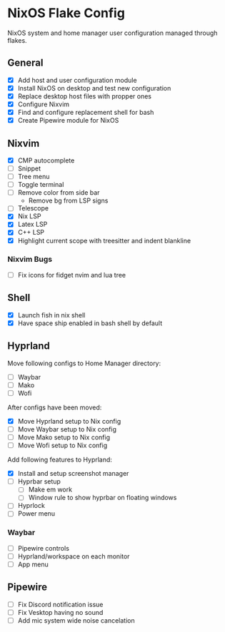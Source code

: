 # NixOS Flake Config

NixOS system and home manager user configuration managed through flakes.

## General

- [x] Add host and user configuration module
- [x] Install NixOS on desktop and test new configuration
- [x] Replace desktop host files with propper ones
- [x] Configure Nixvim
- [x] Find and configure replacement shell for bash
- [x] Create Pipewire module for NixOS

## Nixvim

- [x] CMP autocomplete
- [ ] Snippet
- [ ] Tree menu
- [ ] Toggle terminal
- [ ] Remove color from side bar
    - Remove bg from LSP signs
- [ ] Telescope 
- [x] Nix LSP
- [x] Latex LSP
- [x] C++ LSP
- [x] Highlight current scope with treesitter and indent blankline

### Nixvim Bugs

- [ ] Fix icons for fidget nvim and lua tree

## Shell

- [x] Launch fish in nix shell
- [x] Have space ship enabled in bash shell by default

## Hyprland

Move following configs to Home Manager directory:
- [ ] Waybar
- [ ] Mako
- [ ] Wofi

After configs have been moved:
- [x] Move Hyprland setup to Nix config
- [ ] Move Waybar setup to Nix config
- [ ] Move Mako setup to Nix config
- [ ] Move Wofi setup to Nix config

Add following features to Hyprland:
- [x] Install and setup screenshot manager
- [ ] Hyprbar setup
    - [ ] Make em work
    - [ ] Window rule to show hyprbar on floating windows
- [ ] Hyprlock
- [ ] Power menu

### Waybar

- [ ] Pipewire controls
- [ ] Hyprland/workspace on each monitor
- [ ] App menu

## Pipewire

- [ ] Fix Discord notification issue
- [ ] Fix Vesktop having no sound
- [ ] Add mic system wide noise cancelation
